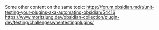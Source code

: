 Some other content on the same topic:
https://forum.obsidian.md/t/unit-testing-your-plugins-aka-automating-obsidian/54416
https://www.moritzjung.dev/obsidian-collection/plugin-dev/testing/challengeswhentestingplugins/